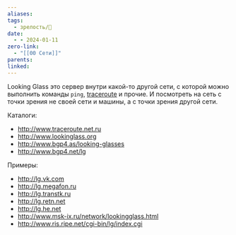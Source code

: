```yaml
---
aliases: 
tags:
  - зрелость/🌱
date:
  - - 2024-01-11
zero-link:
  - "[[00 Сети]]"
parents: 
linked:
---
```

Looking Glass это сервер внутри какой-то другой сети, с которой можно выполнить команды `ping`, [traceroute](Анализ%20маршрута%20до%20интернет%20ресурса.md) и прочие. И посмотреть на сеть с точки зрения не своей сети и машины, а с точки зрения другой сети.

Каталоги:
- http://www.traceroute.net.ru
- http://www.lookinglass.org
- http://www.bgp4.as/looking-glasses
- http://www.bgp4.net/lg

Примеры:
- http://lg.vk.com
- http://lg.megafon.ru
- http://lg.transtk.ru
- http://lg.retn.net
- http://lg.he.net
- http://www.msk-ix.ru/network/lookingglass.html
- http://www.ris.ripe.net/cgi-bin/lg/index.cgi